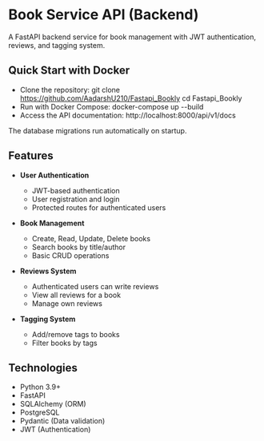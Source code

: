 # Book Service API (Backend)

A FastAPI backend service for book management with JWT authentication, reviews, and tagging system.

## Quick Start with Docker

- Clone the repository:
  git clone https://github.com/AadarshU210/Fastapi_Bookly
  cd Fastapi_Bookly
- Run with Docker Compose:
  docker-compose up --build
- Access the API documentation:
  http://localhost:8000/api/v1/docs

 The database migrations run automatically on startup.

## Features

- **User Authentication**
  - JWT-based authentication
  - User registration and login
  - Protected routes for authenticated users

- **Book Management**
  - Create, Read, Update, Delete books
  - Search books by title/author
  - Basic CRUD operations

- **Reviews System**
  - Authenticated users can write reviews
  - View all reviews for a book
  - Manage own reviews

- **Tagging System**
  - Add/remove tags to books
  - Filter books by tags


## Technologies

- Python 3.9+
- FastAPI
- SQLAlchemy (ORM)
- PostgreSQL
- Pydantic (Data validation)
- JWT (Authentication)
